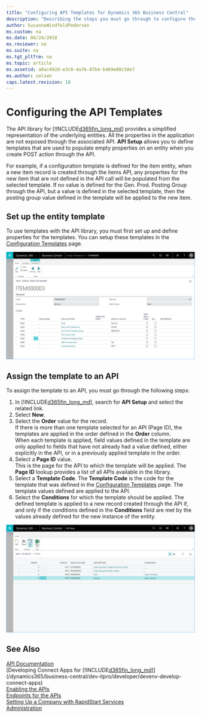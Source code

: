 ```yaml
---
title: "Configuring API Templates for Dynamics 365 Business Central"
description: "Describing the steps you must go through to configure the API templates for Dynamics 365 Business Central."
author: SusanneWindfeldPedersen
ms.custom: na
ms.date: 04/24/2018
ms.reviewer: na
ms.suite: na
ms.tgt_pltfrm: na
ms.topic: article
ms.assetid: a0ac492d-e3c8-4a76-87b4-b469e08c58e7
ms.author: solsen
caps.latest.revision: 18
---
```


# Configuring the API Templates
The API library for [!INCLUDE[d365fin_long_md](includes/d365fin_long_md.md)] provides a simplified representation of the underlying entities. All the properties in the application are not exposed through the associated API. **API Setup** allows you to define templates that are used to populate empty properties on an entity when you create POST action through the API. 

For example, if a configuration template is defined for the item entity, when a new item record is created through the items API, any properties for the new item that are not defined in the API call will be populated from the selected template. If no value is defined for the Gen. Prod. Posting Group through the API, but a value is defined in the selected template, then the posting group value defined in the template will be applied to the new item. 

## Set up the entity template
To use templates with the API library, you must first set up and define properties for the templates. You can setup these templates in the [Configuration Templates](admin-use-templates-to-prepare-customer-data-for-migration.md) page. 

![Configure template header](media/api-setup-create.png)  

## Assign the template to an API

To assign the template to an API, you must go through the following steps: 

1. In [!INCLUDE[d365fin_long_md](includes/d365fin_long_md.md)], search for **API Setup** and select the related link.
2. Select **New**. 
3. Select the **Order** value for the record.  
If there is more than one template selected for an API (Page ID), the templates are applied in the order defined in the **Order** column.   
When each template is applied, field values defined in the template are only applied to fields that have not already had a value defined, either explicitly in the API, or in a previously applied template in the order. 
4. Select a **Page ID** value.  
This is the page for the API to which the template will be applied. The **Page ID** lookup provides a list of all APIs available in the library.
5. Select a **Template Code**. The **Template Code** is the code for the template that was defined in the [Configuration Templates](admin-use-templates-to-prepare-customer-data-for-migration.md) page. The template values defined are applied to the API. 
6. Select the **Conditions** for which the template should be applied. The defined template is applied to a new record created through the API if, and only if the conditions defined in the **Conditions** field are met by the values already defined for the new instance of the entity.

![Edit API template](media/api-setup-edit-list.png)

## See Also
[API Documentation](/dynamics-nav/fin-graph)  
[Developing Connect Apps for [!INCLUDE[d365fin_long_md](includes/d365fin_long_md.md)]](/dynamics365/business-central/dev-itpro/developer/devenv-develop-connect-apps)  
[Enabling the APIs](/dynamics-nav/enabling-apis-for-dynamics-nav)  
[Endpoints for the APIs](/dynamics-nav/endpoints-apis-for-dynamics)  
[Setting Up a Company with RapidStart Services](admin-set-up-a-company-with-rapidstart.md)  
[Administration](admin-setup-and-administration.md)